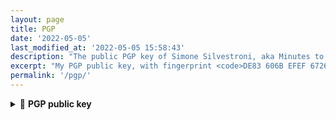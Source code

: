 ```yaml
---
layout: page
title: PGP
date: '2022-05-05'
last_modified_at: '2022-05-05 15:58:43'
description: "The public PGP key of Simone Silvestroni, aka Minutes to Midnight."
excerpt: "My PGP public key, with fingerprint <code>DE83 606B EFEF 6726 05DE 3D4B D780 2B3D 11F5 85E5</code>."
permalink: '/pgp/'
---
```

<details class="mt-3">
  <summary class="fs-4">🔐 <strong>PGP public key</strong></summary>
  <pre>
    -----BEGIN PGP PUBLIC KEY BLOCK-----
    
    mQINBGKc8F4BEAC2NQ5Etkht6Hcni7Eft1W46Lyb0L9EGAMvPCcx5kx+GnJ7Ujcl
    Wz2lGj1pkawfIk67cYtd6q+Pwt6dKv+Ct5EfHWn5sc6JFT6qL6/+jfUk27rMrPRK
    AnGIokKo6jOhGVmEVadBA4rB6Pp1Q4gW5hLuN4vJZ+2FYTLQb0yaQ3yjxtZ/GYt4
    BC0vT8ixAH7GIIkCzsOSBb4gOsXkEQNwBiA+iRSzUNK8DrCHfBT6wR0/7NBG7iBT
    Afo+bIr035In86jk8MHQzyqF6cvgf8cXRLCe9bTZDsYCx/KyiHR1mwCn/qUZkcpw
    DwVFdR+LEPvG1SH8vwKvu0eHcqH1HoW3Vt5v6FhyNlBkoOy2FKZZ2o+9x7ozDtwb
    ueW3n/p9vWQ4UFyvB5tT12X54AtiZudp242xksgb71EEl31+nadUWFRhML2NmD77
    ejyBS6c9Oo4XRjlA1Ob6QAiMd8RF3sU2JuN7R/Ftu+Yy2QkAFmY5uTfBaUX95Tzn
    Bbfw1BvYc9MWKUkvEbft6QbMrOcUTn7qx1NlpuE/bH87LN4WXpte/7p70Aa1yhOx
    eJOVy4j4uzYVb8j8RMuHxXbX7OvzyekA+Iiqwah89iKAUo+Fywmz0LzIQ9TKyMm5
    9+jte24/p8E/Wz2TvNDuOFmDWa3hYNmFsI9QOqF9pm3tANUqZfy+3DOqUQARAQAB
    tDJTaW1vbmUgU2lsdmVzdHJvbmkgPGhlbGxvQG1pbnV0ZXN0b21pZG5pZ2h0LmNv
    LnVrPokCTgQTAQgAOBYhBN6DYGvv72cmBd49S9eAKz0R9YXlBQJinPBeAhsDBQsJ
    CAcCBhUKCQgLAgQWAgMBAh4BAheAAAoJENeAKz0R9YXlSOEP/ixscSM+CkYGy5PL
    RLWG9JcdWuhi8GC+XQuc/mgYwB6++GrZU+djnG/9e3WaLDAjC13kBNFPC96R6lsQ
    kxq49cMwZZkH0RpgzfS+MxGVIGXwNRsuQNQ9R1F2ywc3AxEz1rtX2fI7mGpyTnic
    uok2eHVaoPyMZHRAHjBaR8ljVkLZhtNiyQ5VR+H0ljzU3E+vM+rX1oRRmEewuUMB
    ZnoWdOs0whPmYetsmFYS7vTsqbpShVSQX8S5cCVERI8TQbMrUJXT+c+nKE+kBYkc
    w9xTS2EvXPaKwbl0nr7rfIBTfzVQGi0gSmnhI6TJqzolB0E8dYYe5YjnQeaUFc4m
    t6dIakAO7DU54Wp1Ms88+v9UQn3exetdo9yh5RVN4EyLhxDJMX3X0njzv0SiEgaD
    NZtzwtvT596lYzIi7mpO6H7+Y48Ha8sT6IYuPpIOc/p48Vca/wW/cTdBTMeB3SaB
    9X0OwxAec813JovBEeI+g5Mn3Azp00aFLz8vdMRfGjBEHxhoBxfJNf9xJljW76Q4
    QmJsES8TiarzMwqhn37p674Fq2ntkT3/p5JDi9SWC/4UZGFI86sMKXm0led7C2sF
    HmZNsu7ojg6ZF5TYJZkbwO2cP3SjWxIuXD7Fl7pl/godzh7xtDRGnQDNINVYgco9
    s3pSkC0ci6feVzP8IcgOpmUjfkdxuQINBGKc8F4BEADRPR9Lg99P4JgoNTzC++0e
    YVFZ6ef2yTFCzl2QVIHQiTAQ9agu08WXT7aseAfSX89eRUPbI0czeVeyAOTCh5QJ
    cuKNoaXkN+/A4uN2sG8c7tL5J70y63zrY+V3qQ66WqTZDPvhTqJLvgpEBIPxZl0m
    SKfuro0Hiti2SSsGWfkGgipzR2gdNZhN6YdISQUzSOaYUDQAXY+1FGLCYeBIRWb7
    HgZfoeB9VOmHLh/eWndXPY1dAA57e6mDhXCtLbU9JdKI+ZyARzHMYdlQZlK9NgoE
    k3EP8J9J/lKz05oMuA6zVDKpJiwPeLkYeVHq61WP3LPHNjco0jVESEJHE1W5pmHi
    wFjZoqNbNcv3mE9h/NkfielUVbTQjh94heWSaNyZSTx9pspyu1DB1LyNViB+Q2fG
    4FxTH7xEQiahJLOdIFkeBb70kgKOZANp8HJQKwcKvE4dYxXUmgVZkx1/cEp1aMtb
    P1AWbtuFz4lGy/1Vrl13bF+ljqPcyopr29I5YCGHPFeZLCCIN6IzLmmFYYbOBd10
    sDkuripcgdpxWn8MXdntySeIEgCJABU//1p914naRD2hZVUsL4kqkbNoRMjAyHkM
    3kYeoNe/c3CIc8wG4aPzD0lQfc+4L3VTAog9LVCYWpqxIiVN4HvK7qhQom1ZvdEe
    FQSj8g0Z7DhYP6/DFpJXXwARAQABiQI2BBgBCAAgFiEE3oNga+/vZyYF3j1L14Ar
    PRH1heUFAmKc8F4CGwwACgkQ14ArPRH1heX4xw//XHALIvNXlC77NsNg/mAvCvkY
    qfWru7q5xHds+aSE0W3IbtaO7uS5lelyosBQLOsZ0RDHrhbu/kYUO/O4rPQzaLtY
    mFlpUFi5RuhUEsPO+qiOPzPl6FACz9soXKdDcVufxNgDVIxML6uAn2XSBqCh5kGV
    RLqz2PpXSGehGii/Pn8I1uDzZ/VqUkDRxcgBSHzbI4nn55MEQ8i16X1CD1taA9sN
    N53eZT/48X7lIYlk0Fb5WSqEVaPrF4MnMJ2GWP0PrRmth44j4Am1oZgpCbCHYtnT
    eOuIytONaFLRsXodwHGwobyYP6bRIqcDeTtdYSCzbGrP9JmI2pe26K+5CHm3IvCn
    t+WvOurdzPus0YPqYuKuDI+yxquWJXuumwlWHu1B5/UZWN9T5J9RBSJBNuQHf4Ws
    o2mzJue3EMaPRcOr6lLR66hlWvid60kCQgdU0b230UKF8mOJ/lTLNbzCzwQ/b/0j
    GAKMNU7/agOS89E6ePcU4DSft4TXUzXtf3s4gimj9De9bA1PVoPAlrdUbP/6DnE1
    jgKiJTNzJwhPX09OL8/9LU09RTFEpcD0VJcQNTHHnqYqmaMot9SVBJ2VvVRVUVCR
    T34dHCOE3CqG2eSRqmgQ2vSezlGPsreGMJobnIbuWVC+rhrsHD8LOm7Kag5AWCVa
    PopTR9nCiLCU3mc18Bk=
    =F6kf
    -----END PGP PUBLIC KEY BLOCK-----
  </pre>
</details>